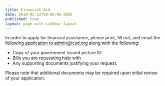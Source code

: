 ```yaml
---
title: Financial Aid
date: 2018-05-22T00:00:00.000Z
published: true
layout: page-with-sidebar-layout
---
```


In order to apply for financial assistance, please print, fill out, and email the following [application](drive.google.com/drive/u/0/folders/1HAzgM0BwWTeOwRjw83CqWNoczIhfdKRq) to admin@icsd.org along with the following:  
* Copy of your government issued picture ID  
* Bills you are requesting help with  
* Any supporting documents justifying your request.

Please note that additional documents may be required upon initial review of your application.
